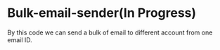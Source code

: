 # Bulk-email-sender(In Progress)
By this code we can send a bulk of email to different account from one email ID.

